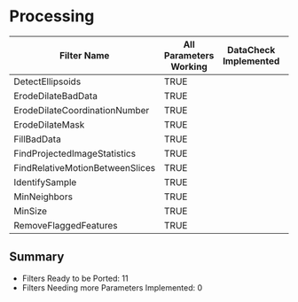 # Processing #

|  Filter Name | All Parameters Working | DataCheck Implemented | Execute Implemented | Documentation Implemented |
|--------------|------------------------|-----------------------|---------------------|---------------------------|
| DetectEllipsoids | TRUE  | | | |
| ErodeDilateBadData | TRUE  | | | |
| ErodeDilateCoordinationNumber | TRUE  | | | |
| ErodeDilateMask | TRUE  | | | |
| FillBadData | TRUE  | | | |
| FindProjectedImageStatistics | TRUE  | | | |
| FindRelativeMotionBetweenSlices | TRUE  | | | |
| IdentifySample | TRUE  | | | |
| MinNeighbors | TRUE  | | | |
| MinSize | TRUE  | | | |
| RemoveFlaggedFeatures | TRUE  | | | |


## Summary ##

+ Filters Ready to be Ported: 11
+ Filters Needing more Parameters Implemented: 0
